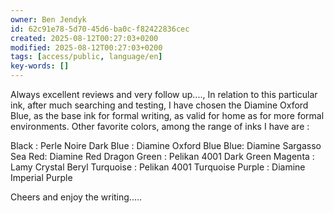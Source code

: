 ```yaml
---
owner: Ben Jendyk
id: 62c91e78-5d70-45d6-ba0c-f82422836cec
created: 2025-08-12T00:27:03+0200
modified: 2025-08-12T00:27:03+0200
tags: [access/public, language/en]
key-words: []
---
```


Always excellent reviews and very follow up...., In relation to this particular ink, after much searching and testing, I have chosen the Diamine Oxford Blue, as the base ink for formal writing, as valid for home as for more formal environments. Other favorite colors, among the range of inks I have are : 

Black : Perle Noire 
Dark Blue : Diamine Oxford Blue 
Blue: Diamine Sargasso Sea 
Red: Diamine Red Dragon 
Green : Pelikan 4001 Dark Green 
Magenta : Lamy Crystal Beryl 
Turquoise : Pelikan 4001 Turquoise 
Purple : Diamine Imperial Purple 

Cheers and enjoy the writing.....